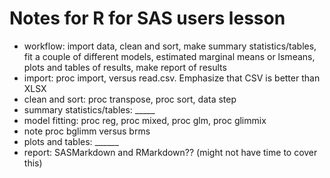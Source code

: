 # Notes for R for SAS users lesson

- workflow: import data, clean and sort, make summary statistics/tables, fit a couple of different models, estimated marginal means or lsmeans, plots and tables of results, make report of results
- import: proc import, versus read.csv. Emphasize that CSV is better than XLSX
- clean and sort: proc transpose, proc sort, data step
- summary statistics/tables: _____
- model fitting: proc reg, proc mixed, proc glm, proc glimmix
- note proc bglimm versus brms
- plots and tables: ______
- report: SASMarkdown and RMarkdown?? (might not have time to cover this)